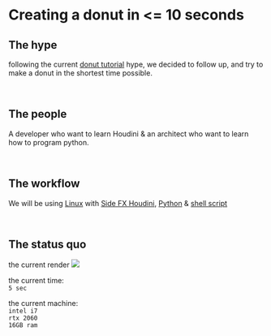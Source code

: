 # **Creating a donut in <= 10 seconds**

## The hype

following the current [donut tutorial][donut] hype, we decided to follow up, and try to make a donut in the shortest time possible.

<br>

## The people

A developer who want to learn Houdini & an architect who want to learn how to program python.

<br>

## The workflow

We will be using [Linux][Linux] with [Side FX Houdini][Houdini], [Python][Python] & [shell script][Shell script]

<br>

## The status quo

the current render  ![][donut current render]

the current time:    
`5 sec`

the current machine:    
`intel i7`  
`rtx 2060`  
`16GB ram`
> 
[Linux]: https://www.linux.org/
[Houdini]: https://www.sidefx.com/
[Python]: https://www.python.org/
[Shell script]: https://www.shellscript.sh/

[donut]: https://www.google.com/search?q=donut+tutorial+blender&safe=active&sxsrf=ALeKk03gwyEqkmRATzMAF9rpeET1k-E3Kg%3A1616601499643&ei=m2FbYLfYJpDCkwXv4oqQDg&oq=donut+tutorial+blender&gs_lcp=Cgdnd3Mtd2l6EAMyAggAMgIIADIGCAAQFhAeMgYIABAWEB4yBggAEBYQHjIGCAAQFhAeMgYIABAWEB4yBggAEBYQHjIGCAAQFhAeMgYIABAWEB46BwgjELADECc6BwgAEEcQsAM6BAgjECc6CAgAEBYQChAeUJ4pWL0vYMcwaAFwAngAgAFjiAHcBJIBATmYAQCgAQGqAQdnd3Mtd2l6yAEJwAEB&sclient=gws-wiz&ved=0ahUKEwj3kYTxpcnvAhUQ4aQKHW-xAuIQ4dUDCA0&uact=5

[donut current render]: https://github.com/baudhaus/houdini-as-code/blob/master/render.png